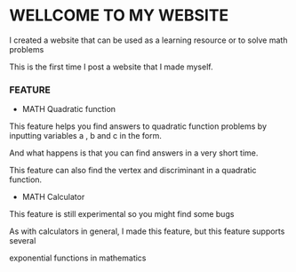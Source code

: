 # WELLCOME TO MY WEBSITE


I created a website that can be used as a learning resource or to solve math problems

This is the first time I post a website that I made myself.

### FEATURE

* MATH Quadratic function

 This feature helps you find answers to quadratic function problems by inputting variables a , b and c in the form.
 
 And what happens is that you can find answers in a very short time.

 This feature can also find the vertex and discriminant in a quadratic function.

 * MATH Calculator

This feature is still experimental so you might find some bugs

As with calculators in general, I made this feature, but this feature supports several 

exponential functions in mathematics
